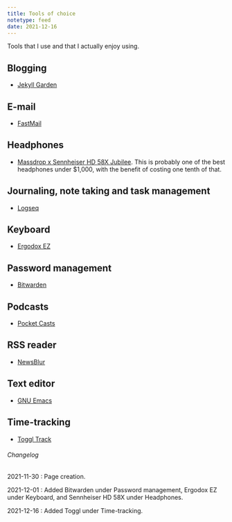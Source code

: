 ```yaml
---
title: Tools of choice
notetype: feed
date: 2021-12-16
---
```


Tools that I use and that I actually enjoy using.

## Blogging

- [Jekyll Garden](https://github.com/Jekyll-Garden/jekyll-garden.github.io)

## E-mail
- [FastMail](https://www.fastmail.com/)

## Headphones
- [Massdrop x Sennheiser HD 58X
  Jubilee](https://drop.com/buy/massdrop-x-sennheiser-hd-58x-jubilee-headphones). This
  is probably one of the best headphones under $1,000, with the
  benefit of costing one tenth of that.

## Journaling, note taking and task management
- [Logseq](https://logseq.com/)

## Keyboard
- [Ergodox EZ](https://ergodox-ez.com/)

## Password management
- [Bitwarden](https://bitwarden.com/)

## Podcasts
- [Pocket Casts](https://www.pocketcasts.com/)

## RSS reader
- [NewsBlur](https://newsblur.com/)

## Text editor
- [GNU Emacs](https://www.gnu.org/software/emacs/)

## Time-tracking
- [Toggl Track](https://toggl.com/)

###### Changelog

2021-11-30
: Page creation.

2021-12-01
: Added Bitwarden under Password management, Ergodox EZ under
  Keyboard, and Sennheiser HD 58X under Headphones.

2021-12-16
: Added Toggl under Time-tracking.
